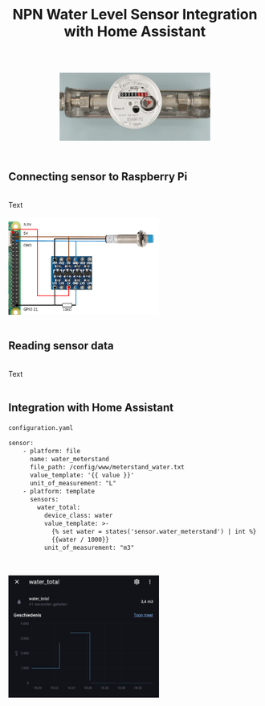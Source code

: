 <br>
  <h1 align="center">NPN Water Level Sensor Integration with Home Assistant</h1>
  <br>
 <h2 align="center">
<img src="https://github.com/NielsU97/Measuring-Watermeter/blob/main/www/Images/watermeter_example.jpg" width="300">
  </br>
</br>  
<h2>	                                                                                                                                     
<h2> Connecting sensor to Raspberry Pi </h2> 
<br>Text
</br>
</br>
<img src=https://github.com/NielsU97/Measuring-Watermeter/blob/main/www/Images/connecting_sensor.png width="300"> 
</br>
<br>

<h2> Reading sensor data</h2> 
<br>Text
</br>
<br>

<h2> Integration with Home Assistant</h2> 

`configuration.yaml`
<br>

```
sensor:    
    - platform: file
      name: water_meterstand
      file_path: /config/www/meterstand_water.txt
      value_template: '{{ value }}'
      unit_of_measurement: "L"
    - platform: template
      sensors:  
        water_total:
          device_class: water
          value_template: >-
            {% set water = states('sensor.water_meterstand') | int %}
            {{water / 1000}}
          unit_of_measurement: "m3"
```
<br>
<br>
<img src=https://github.com/NielsU97/Measuring-Watermeter/blob/main/www/Images/hass_water_graph.png width="300"> 

